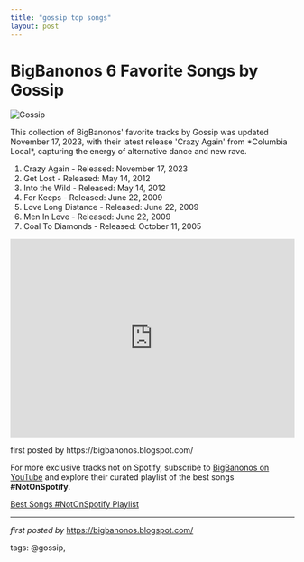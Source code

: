 ```yaml
---
title: "gossip top songs"
layout: post
---
```

<h1>BigBanonos 6 Favorite Songs by Gossip</h1>
<img alt="Gossip" src="https://upload.wikimedia.org/wikipedia/commons/thumb/9/96/Beth_Ditto_-_Gossip_-_Roskilde_Festival_2012.jpg/238px-Beth_Ditto_-_Gossip_-_Roskilde_Festival_2012.jpg" /> <p>This collection of BigBanonos' favorite tracks by Gossip was updated November 17, 2023, with their latest release 'Crazy Again' from *Columbia Local*, capturing the energy of alternative dance and new rave.</p> <ol> <li>Crazy Again - Released: November 17, 2023</li> <li>Get Lost - Released: May 14, 2012</li> <li>Into the Wild - Released: May 14, 2012</li> <li>For Keeps - Released: June 22, 2009</li> <li>Love Long Distance - Released: June 22, 2009</li> <li>Men In Love - Released: June 22, 2009</li> <li>Coal To Diamonds - Released: October 11, 2005</li>
</ol> <div> <iframe allow="autoplay; clipboard-write; encrypted-media; fullscreen; picture-in-picture" allowfullscreen="" frameborder="0" height="352" loading="lazy" src="https://open.spotify.com/embed/playlist/4bfe4CyUCHzUFdKp1ywlFh?utm_source=generator" width="100%"></iframe>
</div> <p>first posted by https://bigbanonos.blogspot.com/</p> 

<!--Subscribe and Playlist Links-->
<div>
    <p>For more exclusive tracks not on Spotify, subscribe to <a href="https://www.youtube.com/@BigBanonos" target="_blank">BigBanonos on YouTube</a> and explore their curated playlist of the best songs <strong>#NotOnSpotify</strong>.</p>
    <p><a href="https://www.youtube.com/playlist?list=PLtuNtuTatqI0kFahUCbtbfenC_ET5O_tr" target="_blank">Best Songs #NotOnSpotify Playlist<br /></a></p></div>

<hr />

<p><em>first posted by</em> <a href="https://bigbanonos.blogspot.com/" rel="noopener" target="_new">https://bigbanonos.blogspot.com/</a></p>

<p>tags: @gossip,</p>
